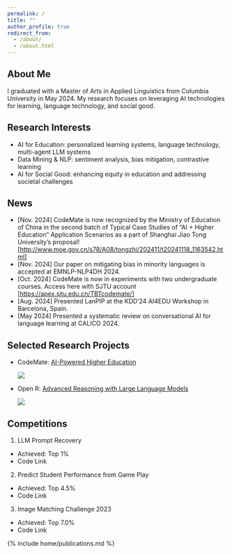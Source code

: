 ```yaml
---
permalink: /
title: ""
author_profile: true
redirect_from: 
  - /about/
  - /about.html
---
```


## About Me
I graduated with a Master of Arts in Applied Linguistics from Columbia University in May 2024. My research focuses on leveraging AI technologies for learning, language technology, and social good.

## Research Interests
  - AI for Education: personalized learning systems, language technology, multi-agent LLM systems
  - Data Mining & NLP: sentiment analysis, bias mitigation, contrastive learning
  - AI for Social Good: enhancing equity in education and addressing societal challenges


## News
  - [Nov. 2024] CodeMate is now recognized by the Ministry of Education of China in the second batch of Typical Case Studies of “AI + Higher Education” Application Scenarios as a part of Shanghai Jiao Tong University’s proposal! [http://www.moe.gov.cn/s78/A08/tongzhi/202411/t20241118_1163542.html]
  - [Nov. 2024] Our paper on mitigating bias in minority languages is accepted at EMNLP-NLP4DH 2024.
  - [Oct. 2024] CodeMate is now in experiments with two undergraduate courses. Access here with SJTU account [https://apex.sjtu.edu.cn/TBTcodemate/]
  - [Aug. 2024] Presented LanPIP at the KDD’24 AI4EDU Workshop in Barcelona, Spain.
  - [May 2024] Presented a systematic review on conversational AI for language learning at CALICO 2024.

## Selected Research Projects
  - CodeMate: [AI-Powered Higher Education](http://apex.sjtu.edu.cn/TBTcodemate/)
    <p><img src="{{ site.baseurl }}/images/researches/code_mate.png"  style=""></p>    

  - Open R: [Advanced Reasoning with Large Language Models](https://github.com/openreasoner/openr)
    <p class="home-openr-img"><img src="{{ site.baseurl }}/images/researches/openr.png"  style=""></p> 

## Competitions
  1. LLM Prompt Recovery
  - Achieved: Top 1%
  - Code Link
  2. Predict Student Performance from Game Play
  - Achieved: Top 4.5%
  - Code Link
  3. Image Matching Challenge 2023
  - Achieved: Top 7.0%
  - Code Link


{% include home/publications.md %}
